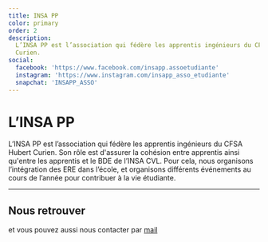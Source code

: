 ```yaml
---
title: INSA PP
color: primary
order: 2
description:
  L’INSA PP est l’association qui fédère les apprentis ingénieurs du CFSA Hubert
  Curien.
social:
  facebook: 'https://www.facebook.com/insapp.assoetudiante'
  instagram: 'https://www.instagram.com/insapp_asso_etudiante'
  snapchat: 'INSAPP_ASSO'
---
```


# L’INSA PP

L’INSA PP est l’association qui fédère les apprentis ingénieurs du CFSA Hubert
Curien. Son rôle est d'assurer la cohésion entre apprentis ainsi qu'entre les
apprentis et le BDE de l’INSA CVL. Pour cela, nous organisons l’intégration des
ERE dans l’école, et organisons différents événements au cours de l’année pour
contribuer à la vie étudiante.

---

## Nous retrouver

<campus-social :social="social" :color="color"></campus-social>

et vous pouvez aussi nous contacter par [mail](mailto:insapp.insacvl@gmail.com)
